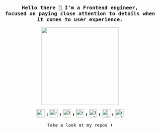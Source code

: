 <section align="center">
  <h3>
    <samp> 
      Hello there 👋 I'm a Frontend engineer, <br/>
      focused on paying close attention to details when it comes to user experience.
    </samp>
  </h3>
  <img width="250" src="https://media0.giphy.com/media/v1.Y2lkPTc5MGI3NjExbGRsNWRuNXIwa2ZqOTNrNmFvdHRqazI2dTgycHhxZXpkaWF6dDk5eCZlcD12MV9pbnRlcm5hbF9naWZfYnlfaWQmY3Q9cw/VHwXe4A6Z0NOFr0ytg/giphy.webp">
  <p>
    <img height="26" src="https://simpleicons.org/icons/nextdotjs.svg" alt="next.js"/>
     ╹
    <img height="26" src="https://simpleicons.org/icons/react.svg" alt="react"/>
     ╹
    <img height="26" src="https://simpleicons.org/icons/typescript.svg" alt="typescript"/>
     ╹
    <img height="26" src="https://simpleicons.org/icons/reactquery.svg" alt="react-query"/>
     ╹
    <img height="26" src="https://simpleicons.org/icons/tailwindcss.svg" alt="tailwindCSS"/>
     ╹
    <img height="26" src="https://simpleicons.org/icons/vitest.svg" alt="vitest"/>
     ╹
    <img height="26" src="https://simpleicons.org/icons/redux.svg" alt="redux-toolkit"/>
    
  </p>
  <p>
    <samp>
      Take a look at my repos ⬇️  
    </samp>
  </p>
</section>

